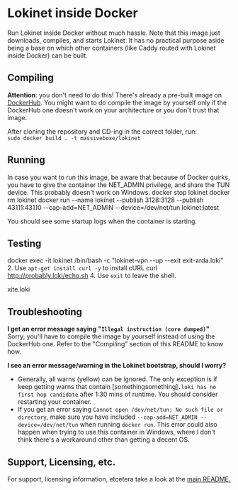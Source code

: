 # Lokinet inside Docker

Run Lokinet inside Docker without much hassle.
Note that this image just downloads, compiles, and starts Lokinet. It has no practical purpose aside being a base on which other containers (like Caddy routed with Lokinet inside Docker) can be built.

## Compiling

**Attention**: you don't need to do this! There's already a pre-built image on [DockerHub](https://hub.docker.com/r/massiveboxe/lokinet). You might want to do compile the image by yourself only if the DockerHub one doesn't work on your architecture or you don't trust that image.

After cloning the repository and CD-ing in the correct folder, run:   
`sudo docker build . -t massiveboxe/lokinet`

## Running

In case you want to run this image, be aware that because of Docker quirks, you have to give the container the NET_ADMIN privilege, and  share the TUN device.
This probably doesn't work on Windows.
docker stop lokinet 
docker rm lokinet 
docker run --name lokinet --publish 3128:3128 --publish 43111:43110 --cap-add=NET_ADMIN --device=/dev/net/tun lokinet:latest 

You should see some startup logs when the container is starting.

## Testing

docker exec -it lokinet /bin/bash -c "lokinet-vpn --up --exit exit-arda.loki"
2. Use `apt-get install curl -y` to install cURL
curl http://probably.loki/echo.sh
4. Use `exit` to leave the shell.

xite.loki


## Troubleshooting

**I get an error message saying "`Illegal instruction (core dumped)`"**  
Sorry, you'll have to compile the image by yourself instead of using the DockerHub one. Refer to the "Compiling" section of this README to know how.

**I see an error message/warning in the Lokinet bootstrap, should I worry?**

- Generally, all warns (yellow) can be ignored. The only exception is if keep getting warns that contain [somethingsomething]`.loki has no first hop candidate` after 1:30 mins of runtime. You should consider restarting your container.
- If you get an error saying `Cannot open /dev/net/tun: No such file or directory`, make sure you have included `--cap-add=NET_ADMIN --device=/dev/net/tun` when running `docker run`. This error could also happen when trying to use this container in Windows, where I don't think there's a workaround other than getting a decent OS.

## Support, Licensing, etc.

For support, licensing information, etcetera take a look at the [main README.](https://codeberg.org/massivebox/lokinet-docker/src/branch/main/README.md)
